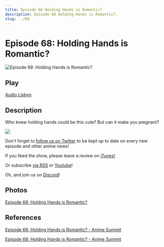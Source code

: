 ```yaml
---
title: Episode 68 Holding Hands is Romantic?
description: Episode 68 Holding Hands is Romantic?.
slug: ../68
---
```


# Episode 68: Holding Hands is Romantic?

![Episode 68: Holding Hands is Romantic?](https://i.imgur.com/rhXtN0k.png)

## Play

[Audio Lisbyn](http://traffic.libsyn.com/ranime/final_68_mixdown.mp3)

## Description

Who knew holding hands could be this cute? But can it make you pregnant?

[![](https://i.imgur.com/EPnQc1R.png)](http://traffic.libsyn.com/ranime/final_68_mixdown.mp3)

Don't forget to [follow us on Twitter](https://twitter.animesummit.net/) to be kept up to date on every new episode and other anime news!

If you liked the show, please leave a review on [iTunes!](http://itunes.animesummit.net/)

Or subscribe [via RSS](http://ranime.libsyn.com/rss) or [Youtube](http://yt.animesummit.net/)!

Oh, and join us on [Discord](http://discord.animesummit.net/)!

## Photos

[Episode 68: Holding Hands is Romantic?](https://i.imgur.com/rhXtN0k.png)

## References

[Episode 68: Holding Hands is Romantic? - Anime Summit](https://web.archive.org/web/20161016110221/http://animesummit.net/episode-68-holding-hands-is-romantic)

[Episode 68: Holding Hands is Romantic? - Anime Summit](http://animesummit.net/episode-68-holding-hands-is-romantic)